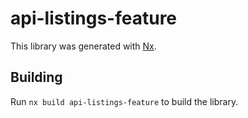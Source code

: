 # api-listings-feature

This library was generated with [Nx](https://nx.dev).

## Building

Run `nx build api-listings-feature` to build the library.
